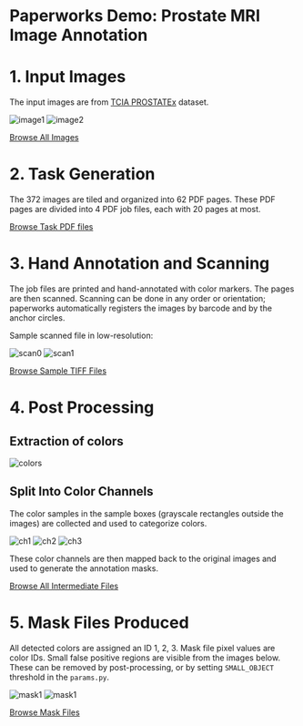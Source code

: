 Paperworks Demo: Prostate MRI Image Annotation
==============================================

# 1. Input Images

The input images are from
[TCIA PROSTATEx](https://wiki.cancerimagingarchive.net/display/Public/SPIE-AAPM-NCI+PROSTATEx+Challenges#935fa28f51c546c588e892026a1396c6) dataset.

![image1](http://www.aaalgo.com/demos/paperworks/prostate/images/ProstateX-00003-t2tsesag-87368.png)
![image2](http://www.aaalgo.com/demos/paperworks/prostate/images/ProstateX-00014-t2tsesag-22089.png)

[Browse All Images](http://www.aaalgo.com/demos/paperworks/prostate/images/)

# 2. Task Generation

The 372 images are tiled and organized into 62 PDF pages.
These PDF pages are divided into 4 PDF job files, each with 20 pages at
most.

[Browse Task PDF files](http://www.aaalgo.com/demos/paperworks/prostate/jobs/)

# 3. Hand Annotation and Scanning

The job files are printed and hand-annotated with color markers.
The pages are then scanned.  Scanning can be done in any order or
orientation; paperworks automatically registers the images by 
barcode and by the anchor circles.

Sample scanned file in low-resolution:

![scan0](http://www.aaalgo.com/demos/paperworks/prostate/scan/out0.jpg)
![scan1](http://www.aaalgo.com/demos/paperworks/prostate/scan/out1.jpg)


[Browse Sample TIFF Files](http://www.aaalgo.com/demos/paperworks/prostate/scan/)

# 4. Post Processing

## Extraction of colors
![colors](http://www.aaalgo.com/demos/paperworks/prostate/246-color.png)

## Split Into Color Channels

The color samples in the sample boxes (grayscale rectangles outside the
images) are collected and used to categorize colors.

![ch1](http://www.aaalgo.com/demos/paperworks/prostate/246-0.png)
![ch2](http://www.aaalgo.com/demos/paperworks/prostate/246-1.png)
![ch3](http://www.aaalgo.com/demos/paperworks/prostate/246-2.png)

These color channels are then mapped back to the original images and
used to generate the annotation masks.

[Browse All Intermediate Files](http://www.aaalgo.com/demos/paperworks/prostate/aligned/)

# 5. Mask Files Produced

All detected colors are assigned an ID 1, 2, 3.  Mask file pixel values
are color IDs.  Small false positive regions are visible from the images
below.  These can be removed by post-processing, or by setting
`SMALL_OBJECT` threshold in the `params.py`.

![mask1](http://www.aaalgo.com/demos/paperworks/prostate/aligned/vis-100.gif)
![mask1](http://www.aaalgo.com/demos/paperworks/prostate/aligned/vis-101.gif)

[Browse Mask Files](http://www.aaalgo.com/demos/paperworks/prostate/masks/)

